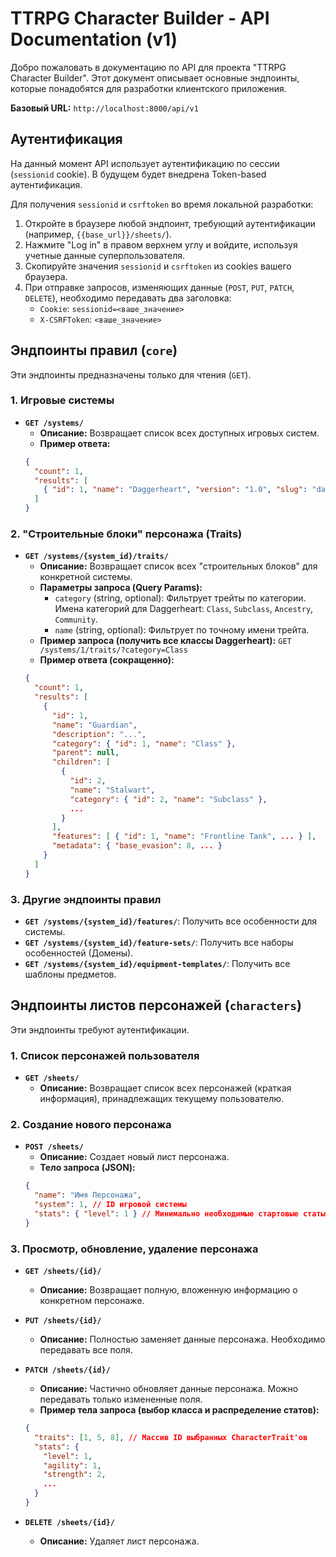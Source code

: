 # TTRPG Character Builder - API Documentation (v1)

Добро пожаловать в документацию по API для проекта "TTRPG Character Builder". Этот документ описывает основные эндпоинты, которые понадобятся для разработки клиентского приложения.

**Базовый URL:** `http://localhost:8000/api/v1`

## Аутентификация

На данный момент API использует аутентификацию по сессии (`sessionid` cookie). В будущем будет внедрена Token-based аутентификация.

Для получения `sessionid` и `csrftoken` во время локальной разработки:
1.  Откройте в браузере любой эндпоинт, требующий аутентификации (например, `{{base_url}}/sheets/`).
2.  Нажмите "Log in" в правом верхнем углу и войдите, используя учетные данные суперпользователя.
3.  Скопируйте значения `sessionid` и `csrftoken` из cookies вашего браузера.
4.  При отправке запросов, изменяющих данные (`POST`, `PUT`, `PATCH`, `DELETE`), необходимо передавать два заголовка:
    *   `Cookie`: `sessionid=<ваше_значение>`
    *   `X-CSRFToken`: `<ваше_значение>`

## Эндпоинты правил (`core`)

Эти эндпоинты предназначены только для чтения (`GET`).

### 1. Игровые системы

*   **`GET /systems/`**
    *   **Описание:** Возвращает список всех доступных игровых систем.
    *   **Пример ответа:**
      ```json
      {
        "count": 1,
        "results": [
          { "id": 1, "name": "Daggerheart", "version": "1.0", "slug": "daggerheart" }
        ]
      }
      ```

### 2. "Строительные блоки" персонажа (Traits)

*   **`GET /systems/{system_id}/traits/`**
    *   **Описание:** Возвращает список всех "строительных блоков" для конкретной системы.
    *   **Параметры запроса (Query Params):**
        *   `category` (string, optional): Фильтрует трейты по категории. Имена категорий для Daggerheart: `Class`, `Subclass`, `Ancestry`, `Community`.
        *   `name` (string, optional): Фильтрует по точному имени трейта.
    *   **Пример запроса (получить все классы Daggerheart):**
        `GET /systems/1/traits/?category=Class`
    *   **Пример ответа (сокращенно):**
      ```json
      {
        "count": 1,
        "results": [
          {
            "id": 1,
            "name": "Guardian",
            "description": "...",
            "category": { "id": 1, "name": "Class" },
            "parent": null,
            "children": [
              {
                "id": 2,
                "name": "Stalwart",
                "category": { "id": 2, "name": "Subclass" },
                ...
              }
            ],
            "features": [ { "id": 1, "name": "Frontline Tank", ... } ],
            "metadata": { "base_evasion": 8, ... }
          }
        ]
      }
      ```

### 3. Другие эндпоинты правил

*   **`GET /systems/{system_id}/features/`**: Получить все особенности для системы.
*   **`GET /systems/{system_id}/feature-sets/`**: Получить все наборы особенностей (Домены).
*   **`GET /systems/{system_id}/equipment-templates/`**: Получить все шаблоны предметов.

## Эндпоинты листов персонажей (`characters`)

Эти эндпоинты требуют аутентификации.

### 1. Список персонажей пользователя

*   **`GET /sheets/`**
    *   **Описание:** Возвращает список всех персонажей (краткая информация), принадлежащих текущему пользователю.

### 2. Создание нового персонажа

*   **`POST /sheets/`**
    *   **Описание:** Создает новый лист персонажа.
    *   **Тело запроса (JSON):**
      ```json
      {
        "name": "Имя Персонажа",
        "system": 1, // ID игровой системы
        "stats": { "level": 1 } // Минимально необходимые стартовые статы
      }
      ```

### 3. Просмотр, обновление, удаление персонажа

*   **`GET /sheets/{id}/`**
    *   **Описание:** Возвращает полную, вложенную информацию о конкретном персонаже.

*   **`PUT /sheets/{id}/`**
    *   **Описание:** Полностью заменяет данные персонажа. Необходимо передавать все поля.

*   **`PATCH /sheets/{id}/`**
    *   **Описание:** Частично обновляет данные персонажа. Можно передавать только измененные поля.
    *   **Пример тела запроса (выбор класса и распределение статов):**
      ```json
      {
        "traits": [1, 5, 8], // Массив ID выбранных CharacterTrait'ов
        "stats": {
          "level": 1,
          "agility": 1,
          "strength": 2,
          ...
        }
      }
      ```

*   **`DELETE /sheets/{id}/`**
    *   **Описание:** Удаляет лист персонажа.

